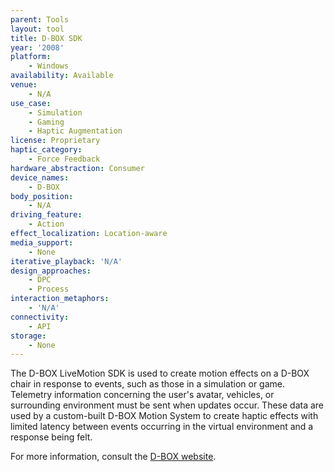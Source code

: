 ```yaml
---
parent: Tools
layout: tool
title: D-BOX SDK
year: '2008'
platform:
    - Windows
availability: Available
venue:
    - N/A
use_case:
    - Simulation
    - Gaming
    - Haptic Augmentation
license: Proprietary
haptic_category:
    - Force Feedback
hardware_abstraction: Consumer
device_names:
    - D-BOX
body_position:
    - N/A
driving_feature:
    - Action
effect_localization: Location-aware
media_support:
    - None
iterative_playback: 'N/A'
design_approaches:
    - DPC
    - Process
interaction_metaphors:
    - 'N/A'
connectivity:
    - API
storage:
    - None
---
```

The D-BOX LiveMotion SDK is used to create motion effects on a D-BOX chair in response to events, such as those in a simulation or game.
Telemetry information concerning the user's avatar, vehicles, or surrounding environment must be sent when updates occur.
These data are used by a custom-built D-BOX Motion System to create haptic effects with limited latency between events occurring in the virtual environment and a response being felt.

For more information, consult the [D-BOX website](https://www.d-box.com/).
